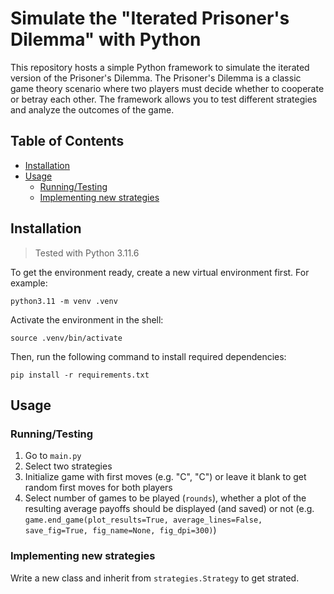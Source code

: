 # Simulate the "Iterated Prisoner's Dilemma" with Python

This repository hosts a simple Python framework to simulate the iterated version of the Prisoner's Dilemma. The Prisoner's Dilemma is a classic game theory scenario where two players must decide whether to cooperate or betray each other. The framework allows you to test different strategies and analyze the outcomes of the game.

## Table of Contents

- [Installation](#installation)
- [Usage](#usage)
    - [Running/Testing](#runningtesting)
    - [Implementing new strategies](#implementing-new-strategies)

## Installation
> Tested with Python 3.11.6

To get the environment ready, create a new virtual environment first. For example:
```shell
python3.11 -m venv .venv
```

Activate the environment in the shell:
```shell
source .venv/bin/activate
```

Then, run the following command to install required dependencies:
```shell
pip install -r requirements.txt
```

## Usage

### Running/Testing
1. Go to `main.py`
2. Select two strategies
3. Initialize game with first moves (e.g. "C", "C") or leave it blank to get random first moves for both players
4. Select number of games to be played (`rounds`), whether a plot of the resulting average payoffs should be displayed (and saved) or not (e.g. `game.end_game(plot_results=True, average_lines=False, save_fig=True, fig_name=None, fig_dpi=300)`)

### Implementing new strategies
Write a new class and inherit from `strategies.Strategy` to get strated.
